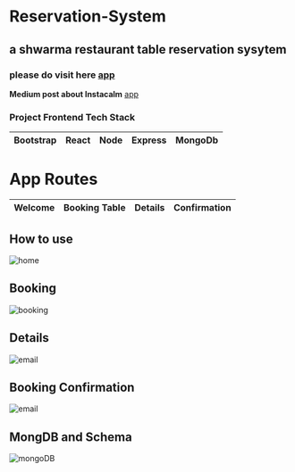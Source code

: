 # Reservation-System
## a shwarma restaurant table reservation sysytem

### please do visit here [app](https://.vercel.app)

**Medium post about Instacalm** [app](https://medium.com/@ahmedshaf02/)


### Project Frontend Tech Stack
| Bootstrap | React | Node | Express |  MongoDb |
| --- | --- | --- | --- | --- |

# App Routes

| Welcome |  Booking Table | Details | Confirmation |
| --- | --- | --- | --- |


## How to use
![home](https://firebasestorage.googleapis.com/v0/b/fir-login-react-66d68.appspot.com/o/images%2Fshwarma1.PNG?alt=media&token=8336825a-31c4-455c-9135-de073aae8669)

## Booking 
![booking](https://firebasestorage.googleapis.com/v0/b/fir-login-react-66d68.appspot.com/o/images%2Fshwarma.PNG?alt=media&token=e0f5f20d-5d37-4a1a-acd7-e30bd6ea8686)


## Details 
![email](https://firebasestorage.googleapis.com/v0/b/fir-login-react-66d68.appspot.com/o/images%2Fshwarma2.PNG?alt=media&token=9e30d30d-2d18-40c4-a35f-ff033b650f20%22)

## Booking Confirmation
![email](https://firebasestorage.googleapis.com/v0/b/fir-login-react-66d68.appspot.com/o/images%2Fshwarma2.PNG?alt=media&token=9e30d30d-2d18-40c4-a35f-ff033b650f20%22)

## MongDB and Schema

![mongoDB](https://firebasestorage.googleapis.com/v0/b/fir-login-react-66d68.appspot.com/o/images%2Fmongo.PNG?alt=media&token=3bfecc97-97e3-4528-94b3-9a06e83008eb)
